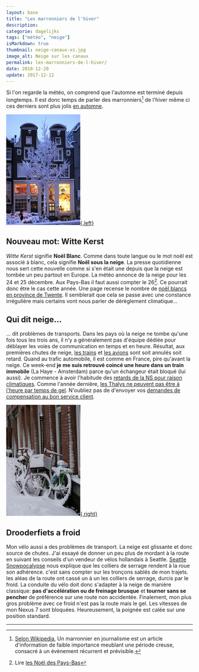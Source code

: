 ```yaml
---
layout: base
title: "Les marronniers de l'hiver"
description: 
categorie: dagelijks
tags: ["météo", "neige"]
isMarkdown: true
thumbnail: neige-canaux-xs.jpg
image_alt: Neige sur les canaux
permalink: les-marronniers-de-l-hiver/
date: 2010-12-20
update: 2017-12-12
---
```




Si l'on regarde la météo, on comprend que l'automne est terminé depuis longtemps. Il est donc temps de parler des marronniers[^1] de l'hiver même ci ces derniers sont plus jolis [en automne](/les-marronniers-de-l-automne).

<!--excerpt-->

[![Neige sur les canaux](neige-canaux-xs.jpg){.left}](/public/images/photos/2010-12/neige-canaux-s.jpg)
## Nouveau mot: Witte Kerst
*Witte Kerst* signifie **Noël Blanc**. Comme dans toute langue ou le mot noël est associé à blanc, cela signifie **Noël sous la neige**. La presse quotidienne nous sert cette nouvelle comme si s'en était une depuis que la neige est tombée un peu partout en Europe. La météo annonce de la neige pour les 24 et 25 décembre. Aux Pays-Bas il faut aussi compter le 26[^2]. Ce pourrait donc être le cas cette année. Une page recense le nombre de [noël blancs en province de Twente](http://www.weerstationlosser.nl/historie/feestdagen/Wanneer%20een%20witte%20Kerst/page.htm). Il semblerait que cela se passe avec une constance irrégulière mais certains vont nous parler de dérèglement climatique...

## Qui dit neige...
... dit problèmes de transports. Dans les pays où la neige ne tombe qu'une fois tous les trois ans, il n'y a généralement pas d'équipe dédiée pour déblayer les voies de communication en temps et en heure. Résultat, aux premières chutes de neige, [les trains](/?q=trains) et [les avions](/?q=avions) sont soit annulés soit retard. Quand au trafic automobile, il est comme en France, pire qu'avant la neige. Ce week-end **je me suis retrouvé coincé une heure dans un train immobile** (La Haye - Amsterdam) parce qu'un échangeur était bloqué (lui aussi). Je commence à avoir l'habitude des [retards de la NS pour raison climatiques](/le-mauvais-temps). Comme l'année dernière, [les Thalys ne peuvent pas être à l'heure par temps de gel](/le-thalys-a-moins-grande-vitesse). N'oubliez pas de d'envoyer vos [demandes de compensation au bon service client](/thalys-comparatif-des-services-clients).

[![neige sur les vélos](neige-velos-xs.jpg){.right}](/public/images/photos/2010-12/neige-velos.jpg)
## Drooderfiets a froid
Mon vélo aussi a des problèmes de transport. La neige est glissante et donc source de chutes. J'ai essayé de donner un peu plus de mordant à la route en suivant les conseils d'un vendeur de vélos hollandais à Seattle. [Seattle Snowpocalypse](http://www.dutchbikeco.com/_blog/Dutch_Bike_Co_Weblog/post/Seattle_Snowpocalypse/) nous explique que les colliers de serrage rendent à la roue son adhérence. c'est sans compter sur les tronçons sablés de mon trajets. les aléas de la route ont cassé un à un les colliers de serrage, durcis par le froid. La conduite du vélo doit donc s'adapter à la neige de manière classique: **pas d'accélération ou de freinage brusque** et **tourner sans se pencher** de préférence sur une route non accidentée. Finalement, mon plus gros problème avec ce froid n'est pas la route mais le gel. Les vitesses de mon Nexus 7 sont bloquées. Heureusement, la poignée est calée sur une position standard.

---
[^1]: [Selon Wikipedia](http://fr.wikipedia.org/wiki/Marronnier_%28journalisme%29), Un marronnier en journalisme est un article d'information de faible importance meublant une période creuse, consacré à un évènement récurrent et prévisible.
[^2]: Lire [les Noël des Pays-Bas](/noel-des-pays-bas)